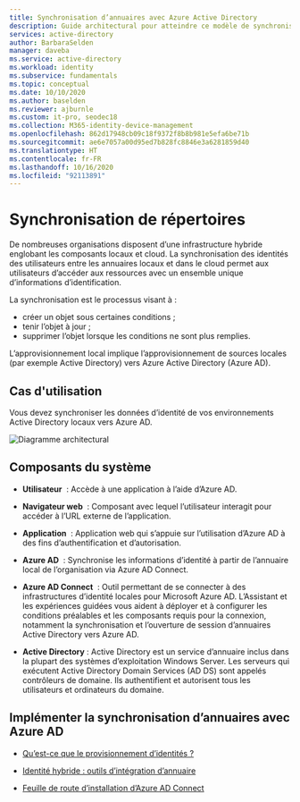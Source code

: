 ```yaml
---
title: Synchronisation d’annuaires avec Azure Active Directory
description: Guide architectural pour atteindre ce modèle de synchronisation
services: active-directory
author: BarbaraSelden
manager: daveba
ms.service: active-directory
ms.workload: identity
ms.subservice: fundamentals
ms.topic: conceptual
ms.date: 10/10/2020
ms.author: baselden
ms.reviewer: ajburnle
ms.custom: it-pro, seodec18
ms.collection: M365-identity-device-management
ms.openlocfilehash: 862d17948cb09c18f9372f8b8b981e5efa6be71b
ms.sourcegitcommit: ae6e7057a00d95ed7b828fc8846e3a6281859d40
ms.translationtype: HT
ms.contentlocale: fr-FR
ms.lasthandoff: 10/16/2020
ms.locfileid: "92113891"
---
```

# <a name="directory-synchronization"></a>Synchronisation de répertoires

De nombreuses organisations disposent d’une infrastructure hybride englobant les composants locaux et cloud. La synchronisation des identités des utilisateurs entre les annuaires locaux et dans le cloud permet aux utilisateurs d’accéder aux ressources avec un ensemble unique d’informations d’identification. 

La synchronisation est le processus visant à : 

* créer un objet sous certaines conditions ;
* tenir l’objet à jour ;
* supprimer l’objet lorsque les conditions ne sont plus remplies. 

L’approvisionnement local implique l’approvisionnement de sources locales (par exemple Active Directory) vers Azure Active Directory (Azure AD). 

## <a name="use-when"></a>Cas d'utilisation

Vous devez synchroniser les données d’identité de vos environnements Active Directory locaux vers Azure AD.

![Diagramme architectural](./media/authentication-patterns/dir-sync-auth.png)

## <a name="components-of-system"></a>Composants du système

* **Utilisateur**  : Accède à une application à l’aide d’Azure AD.

* **Navigateur web**  : Composant avec lequel l’utilisateur interagit pour accéder à l’URL externe de l’application.

* **Application**  : Application web qui s’appuie sur l’utilisation d’Azure AD à des fins d’authentification et d’autorisation.

* **Azure AD**  : Synchronise les informations d’identité à partir de l’annuaire local de l’organisation via Azure AD Connect. 

* **Azure AD Connect**  : Outil permettant de se connecter à des infrastructures d’identité locales pour Microsoft Azure AD. L’Assistant et les expériences guidées vous aident à déployer et à configurer les conditions préalables et les composants requis pour la connexion, notamment la synchronisation et l’ouverture de session d’annuaires Active Directory vers Azure AD. 

* **Active Directory** : Active Directory est un service d’annuaire inclus dans la plupart des systèmes d’exploitation Windows Server. Les serveurs qui exécutent Active Directory Domain Services (AD DS) sont appelés contrôleurs de domaine. Ils authentifient et autorisent tous les utilisateurs et ordinateurs du domaine.

## <a name="implement-directory-synchronization-with-azure-ad"></a>Implémenter la synchronisation d’annuaires avec Azure AD

* [Qu’est-ce que le provisionnement d’identités ?](https://docs.microsoft.com/azure/active-directory/cloud-provisioning/what-is-provisioning) 

* [Identité hybride : outils d’intégration d’annuaire](https://docs.microsoft.com/azure/active-directory/hybrid/plan-hybrid-identity-design-considerations-tools-comparison) 

* [Feuille de route d’installation d’Azure AD Connect](https://docs.microsoft.com/azure/active-directory/hybrid/how-to-connect-install-roadmap)
